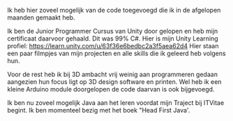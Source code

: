 Ik heb hier zoveel mogelijk van de code toegevoegd die ik in de afgelopen maanden gemaakt heb.

Ik ben de Junior Programmer Cursus van Unity door gelopen en heb mijn certificaat daarvoor gehaald. Dit was 99% C#. 
Hier is mijn Unity Learning profiel: https://learn.unity.com/u/63f36e6bedbc2a3f5aea62d4
Hier staan een paar filmpjes van mijn projecten en alle skills die ik geleerd heb volgens hun. 

Voor de rest heb ik bij 3D ambacht vrij weinig aan programmeren gedaan aangezien hun focus ligt op 3D design software en printen.
Wel heb ik een kleine Arduino module doorgelopen de code daarvan is ook bijgevoegd. 

Ik ben nu zoveel mogelijk Java aan het leren voordat mijn Traject bij ITVitae begint.
Ik ben momenteel bezig met het boek "Head First Java'.
